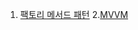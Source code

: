 
1. [팩토리 메서드 패턴](https://github.com/P-SeoB/computerSienceAndDesignPatternForBegginer/tree/pigbag/DesignPattern/FactoryMethodPattern)
2.[MVVM](https://github.com/P-SeoB/computerSienceAndDesignPatternForBegginer/tree/pigbag/DesignPattern/MVVMPractice)
